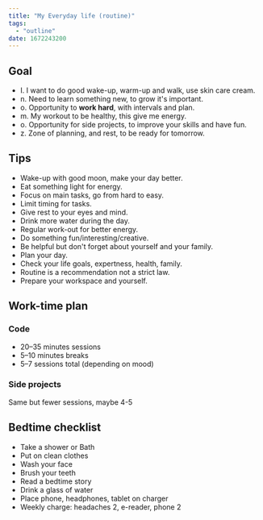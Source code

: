 ```yaml
---
title: "My Everyday life (routine)"
tags:
  - "outline"
date: 1672243200
---
```


## Goal

- I. I want to do good wake-up, warm-up and walk, use skin care cream.
- n. Need to learn something new, to grow it's important.
- o. Opportunity to **work hard**, with intervals and plan.
- m. My workout to be healthy, this give me energy.
- o. Opportunity for side projects, to improve your skills and have fun.
- z. Zone of planning, and rest, to be ready for tomorrow.

## Tips

- Wake-up with good moon, make your day better.
- Eat something light for energy.
- Focus on main tasks, go from hard to easy.
- Limit timing for tasks.
- Give rest to your eyes and mind.
- Drink more water during the day.
- Regular work-out for better energy.
- Do something fun/interesting/creative.
- Be helpful but don't forget about yourself and your family.
- Plan your day.
- Check your life goals, expertness, health, family.
- Routine is a recommendation not a strict law.
- Prepare your workspace and yourself.

## Work-time plan

### Code

- 20–35 minutes sessions
- 5–10 minutes breaks
- 5–7 sessions total (depending on mood)

### Side projects
Same but fewer sessions, maybe 4-5

## Bedtime checklist

- Take a shower or Bath
- Put on clean clothes
- Wash your face
- Brush your teeth
- Read a bedtime story
- Drink a glass of water
- Place phone, headphones, tablet on charger
- Weekly charge: headaches 2, e-reader, phone 2

